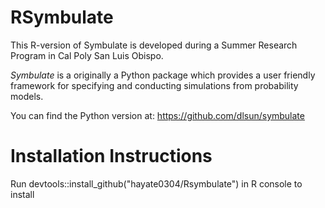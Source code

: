 # RSymbulate
This R-version of Symbulate is developed during a Summer Research Program in Cal Poly San Luis Obispo.

*Symbulate* is a originally a Python package which provides a user friendly
 framework for specifying and conducting simulations from probability models.
 
You can find the Python version at:
https://github.com/dlsun/symbulate

# Installation Instructions
Run devtools::install_github("hayate0304/Rsymbulate") in R console to install
